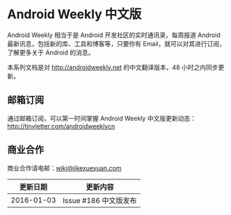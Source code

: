 # Android Weekly 中文版

Android Weekly 相当于是 Android 开发社区的实时通讯录，每周报道 Android 最新讯息，包括新的库、工具和博客等，只要你有 Email，就可以对其进行订阅，了解更多关于 Android 的消息。

本系列文档是对 <http://androidweekly.net> 的中文翻译版本，48 小时之内同步更新。

## 邮箱订阅

通过邮箱订阅，可以第一时间掌握 Android Weekly 中文版更新动态：       
<http://tinyletter.com/androidweeklycn>

## 商业合作

商业合作请电邮：wiki@jikexueyuan.com

|更新日期    |更新内容            
|----------|-------------------
|2016-01-03|Issue #186 中文版发布 
